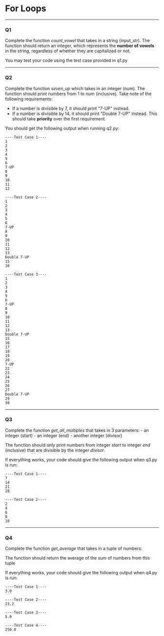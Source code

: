 <b><h1>For Loops</h1></b>
<hr>
<h3>Q1</h3>
Complete the function <i>count_vowel</i> that takes in a string (input_str). The function should return an integer, which represents the <b>number of vowels</b> in the string, regardless of whether they are capitalized or not.

You may test your code using the test case provided in q1.py
<hr>
<h3>Q2</h3>
Complete the function <i>seven_up</i> which takes in an integer (num). The function should print numbers from 1 to num (inclusive). Take note of the following requirements:

- If a number is divisible by 7, it should print "7-UP" instead.
- If a number is divisible by 14, it should print "Double 7-UP" instead. This should take <b>priority</b> over the first requirement.

You should get the following output when running q2.py:
```
----Test Case 1----
1
2
3
4
5
6
7-UP
8
9
10
11
12

----Test Case 2----
1
2
3
4
5
6
7-UP
8
9
10
11
12
13
Double 7-UP
15
16

----Test Case 3----
1
2
3
4
5
6
7-UP
8
9
10
11
12
13
Double 7-UP
15
16
17
18
19
20
7-UP
22
23
24
25
26
27
Double 7-UP
29
30

```
<hr>
<h3>Q3</h3>
Complete the function <i>get_all_multiples</i> that takes in 3 parameters:
- an integer (start)
- an integer (end)
- another integer (divisor)

The function should only print numbers from integer <i>start</i> to integer <i>end</i> (inclusive) that are divisible by the integer <i>divisor</i>.

If everything works, your code should give the following output when q3.py is run:
```
----Test Case 1----
7
14
21
28

----Test Case 2----
2
4
6
8
10
```

<hr>
<h3>Q4</h3>
Complete the function <i>get_average</i> that takes in a tuple of numbers:

The function should return the average of the <i>sum</i> of numbers from this tuple

If everything works, your code should give the following output when q4.py is run:
```
----Test Case 1----
3.0

----Test Case 2----
23.2

----Test Case 3----
5.0

----Test Case 4----
250.0
```
